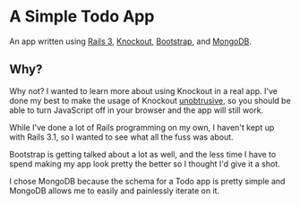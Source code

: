 A Simple Todo App
=================

An app written using [Rails 3](http://rubyonrails.org), [Knockout](http://knockoutjs.com), [Bootstrap](http://twitter.github.com/bootstrap/), and [MongoDB](http://www.mongodb.org/).

Why?
----

Why not? I wanted to learn more about using Knockout in a real app. I've done my best to make the usage of Knockout [unobtrusive](http://en.wikipedia.org/wiki/Unobtrusive_JavaScript), so you should be able to turn JavaScript off in your browser and the app will still work.

While I've done a lot of Rails programming on my own, I haven't kept up with Rails 3.1, so I wanted to see what all the fuss was about.

Bootstrap is getting talked about a lot as well, and the less time I have to spend making my app look pretty the better so I thought I'd give it a shot.

I chose MongoDB because the schema for a Todo app is pretty simple and MongoDB allows me to easily and painlessly iterate on it.